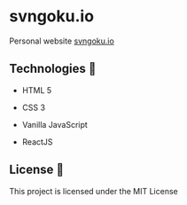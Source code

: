 # svngoku.io

Personal website [svngoku.io](https://svngoku.github.io/svngoku.io/)

## Technologies 🔩

* HTML 5

* CSS 3

* Vanilla JavaScript

* ReactJS

## License 📃

This project is licensed under the MIT License
